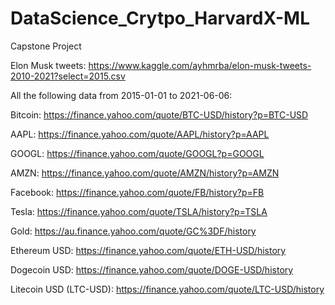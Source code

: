 # DataScience_Crytpo_HarvardX-ML
Capstone Project

Elon Musk tweets:
https://www.kaggle.com/ayhmrba/elon-musk-tweets-2010-2021?select=2015.csv

All the following data from 2015-01-01 to 2021-06-06:

Bitcoin:
https://finance.yahoo.com/quote/BTC-USD/history?p=BTC-USD

AAPL:
https://finance.yahoo.com/quote/AAPL/history?p=AAPL

GOOGL:
https://finance.yahoo.com/quote/GOOGL?p=GOOGL

AMZN:
https://finance.yahoo.com/quote/AMZN/history?p=AMZN

Facebook:
https://finance.yahoo.com/quote/FB/history?p=FB

Tesla:
https://finance.yahoo.com/quote/TSLA/history?p=TSLA

Gold:
https://au.finance.yahoo.com/quote/GC%3DF/history

Ethereum USD:
https://finance.yahoo.com/quote/ETH-USD/history

Dogecoin USD:
https://finance.yahoo.com/quote/DOGE-USD/history

Litecoin USD (LTC-USD):
https://finance.yahoo.com/quote/LTC-USD/history


